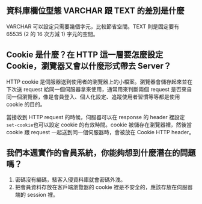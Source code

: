 ## 資料庫欄位型態 VARCHAR 跟 TEXT 的差別是什麼
VARCHAR 可以設定只需要幾個字元，比較節省空間。TEXT 則是固定要有 65535 (2 的 16 次方減 1) 字元的空間。

## Cookie 是什麼？在 HTTP 這一層要怎麼設定 Cookie，瀏覽器又會以什麼形式帶去 Server？
HTTP cookie 是伺服器送到使用者的瀏覽器上的小檔案。瀏覽器會儲存起來並在下次送 request 給同一個伺服器拿來使用，通常用來判斷兩個 request 是否來自同一個瀏覽器，像是會員登入、個人化設定、追蹤使用者習慣等等都是使用 cookie 的目的。

當接收到 HTTP request 的時候，伺服器可以在 response 的 header 裡設定 `set-cookie`也可以設定 cookie 的有效時間。cookie 被儲存在瀏覽器裡，然後當 cookie 跟 request 一起送到同一個伺服器時，會被放在 Cookie HTTP header。

## 我們本週實作的會員系統，你能夠想到什麼潛在的問題嗎？
1. 密碼沒有編碼，駭客入侵資料庫就會密碼外洩。
2. 把會員資料存放在客戶端瀏覽器的 cookie 裡是不安全的，應該存放在伺服器端的 session 裡。

